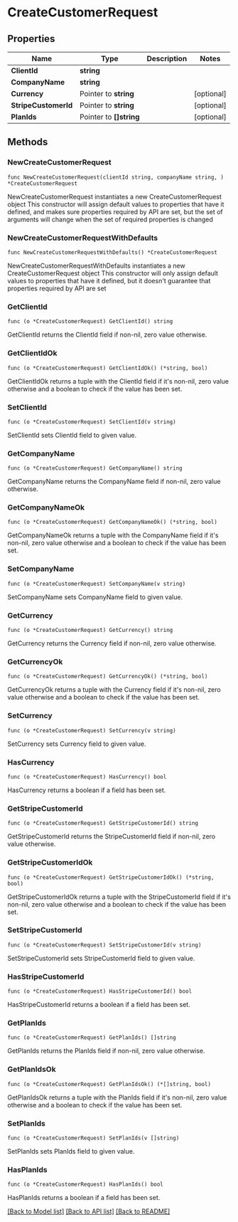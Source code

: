 # CreateCustomerRequest

## Properties

Name | Type | Description | Notes
------------ | ------------- | ------------- | -------------
**ClientId** | **string** |  | 
**CompanyName** | **string** |  | 
**Currency** | Pointer to **string** |  | [optional] 
**StripeCustomerId** | Pointer to **string** |  | [optional] 
**PlanIds** | Pointer to **[]string** |  | [optional] 

## Methods

### NewCreateCustomerRequest

`func NewCreateCustomerRequest(clientId string, companyName string, ) *CreateCustomerRequest`

NewCreateCustomerRequest instantiates a new CreateCustomerRequest object
This constructor will assign default values to properties that have it defined,
and makes sure properties required by API are set, but the set of arguments
will change when the set of required properties is changed

### NewCreateCustomerRequestWithDefaults

`func NewCreateCustomerRequestWithDefaults() *CreateCustomerRequest`

NewCreateCustomerRequestWithDefaults instantiates a new CreateCustomerRequest object
This constructor will only assign default values to properties that have it defined,
but it doesn't guarantee that properties required by API are set

### GetClientId

`func (o *CreateCustomerRequest) GetClientId() string`

GetClientId returns the ClientId field if non-nil, zero value otherwise.

### GetClientIdOk

`func (o *CreateCustomerRequest) GetClientIdOk() (*string, bool)`

GetClientIdOk returns a tuple with the ClientId field if it's non-nil, zero value otherwise
and a boolean to check if the value has been set.

### SetClientId

`func (o *CreateCustomerRequest) SetClientId(v string)`

SetClientId sets ClientId field to given value.


### GetCompanyName

`func (o *CreateCustomerRequest) GetCompanyName() string`

GetCompanyName returns the CompanyName field if non-nil, zero value otherwise.

### GetCompanyNameOk

`func (o *CreateCustomerRequest) GetCompanyNameOk() (*string, bool)`

GetCompanyNameOk returns a tuple with the CompanyName field if it's non-nil, zero value otherwise
and a boolean to check if the value has been set.

### SetCompanyName

`func (o *CreateCustomerRequest) SetCompanyName(v string)`

SetCompanyName sets CompanyName field to given value.


### GetCurrency

`func (o *CreateCustomerRequest) GetCurrency() string`

GetCurrency returns the Currency field if non-nil, zero value otherwise.

### GetCurrencyOk

`func (o *CreateCustomerRequest) GetCurrencyOk() (*string, bool)`

GetCurrencyOk returns a tuple with the Currency field if it's non-nil, zero value otherwise
and a boolean to check if the value has been set.

### SetCurrency

`func (o *CreateCustomerRequest) SetCurrency(v string)`

SetCurrency sets Currency field to given value.

### HasCurrency

`func (o *CreateCustomerRequest) HasCurrency() bool`

HasCurrency returns a boolean if a field has been set.

### GetStripeCustomerId

`func (o *CreateCustomerRequest) GetStripeCustomerId() string`

GetStripeCustomerId returns the StripeCustomerId field if non-nil, zero value otherwise.

### GetStripeCustomerIdOk

`func (o *CreateCustomerRequest) GetStripeCustomerIdOk() (*string, bool)`

GetStripeCustomerIdOk returns a tuple with the StripeCustomerId field if it's non-nil, zero value otherwise
and a boolean to check if the value has been set.

### SetStripeCustomerId

`func (o *CreateCustomerRequest) SetStripeCustomerId(v string)`

SetStripeCustomerId sets StripeCustomerId field to given value.

### HasStripeCustomerId

`func (o *CreateCustomerRequest) HasStripeCustomerId() bool`

HasStripeCustomerId returns a boolean if a field has been set.

### GetPlanIds

`func (o *CreateCustomerRequest) GetPlanIds() []string`

GetPlanIds returns the PlanIds field if non-nil, zero value otherwise.

### GetPlanIdsOk

`func (o *CreateCustomerRequest) GetPlanIdsOk() (*[]string, bool)`

GetPlanIdsOk returns a tuple with the PlanIds field if it's non-nil, zero value otherwise
and a boolean to check if the value has been set.

### SetPlanIds

`func (o *CreateCustomerRequest) SetPlanIds(v []string)`

SetPlanIds sets PlanIds field to given value.

### HasPlanIds

`func (o *CreateCustomerRequest) HasPlanIds() bool`

HasPlanIds returns a boolean if a field has been set.


[[Back to Model list]](../README.md#documentation-for-models) [[Back to API list]](../README.md#documentation-for-api-endpoints) [[Back to README]](../README.md)


